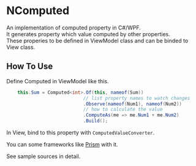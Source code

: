 # NComputed

An implementation of computed property in C#/WPF.  
It generates property which value computed by other properties.  
These properies to be defined in ViewModel class and can be binded to View class.

## How To Use

Define Computed in ViewModel like this.

```cs
    this.Sum = Computed<int>.Of(this, nameof(Sum))
                            // list property names to watch changes
                            .Observe(nameof(Num1), nameof(Num2))
                            // how to calculate the value
                            .ComputeAs(me => me.Num1 + me.Num2)
                            .Build();  
```

In View, bind to this property with `ComputedValueConverter`.

You can some frameworks like [Prism](https://github.com/PrismLibrary/Prism) with it.

See sample sources in detail.
